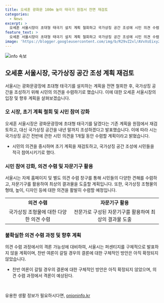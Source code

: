 ```yaml
---
title: 오세훈 광화문 100m 높이 태극기 원점서 전면 재검토
categories:
  - News
excerpt: >
  오세훈 서울시장이 초대형 태극기 설치 계획 철회하고 국가상징 공간 조성에 시민 의견 수렴한다. 태극기 설치로 공산주의 비판과 도시경관 훼손 우려 제기되며 정치적 해석도 나왔지만, 시는 의견 수렴 후 최상의 결과물 도출하겠다고 밝혔음. 의견 수렴 과정에서 격론 우려가 있으나, 서울시는 결론을 내리기보다 1개월간 의견을 수렴한 뒤 대응 방안을 고려할 계획이라고 전했음.
feature_text: >
  오세훈 서울시장이 초대형 태극기 설치 계획 철회하고 국가상징 공간 조성에 시민 의견 수렴한다. 태극기 설치로 공산주의 비판과 도시경관 훼손 우려 제기되며 정치적 해석도 나왔지만, 시는 의견 수렴 후 최상의 결과물 도출하겠다고 밝혔음. 의견 수렴 과정에서 격론 우려가 있으나, 서울시는 결론을 내리기보다 1개월간 의견을 수렴한 뒤 대응 방안을 고려할 계획이라고 전했음.
image: 'https://blogger.googleusercontent.com/img/b/R29vZ2xl/AVvXsEixyZcFfHzMRdzZMjFBmAUKJYCLCGyLL1o632UiGVXcaFdKo_bkvkuCioo0uUKlGfBVcT3P84aROyZIXSBEx3Aw5nCQ3pTgDom1WDC4m8eifvWiAmWEEVb4x6G_l8C0QH225ldMjyaFvpxGEBGNO37VmDTDMHGhJPq73UglMfDca1-0aw/s1600/blogspot.png'
---
```


<p><img src="https://blogger.googleusercontent.com/img/b/R29vZ2xl/AVvXsEixyZcFfHzMRdzZMjFBmAUKJYCLCGyLL1o632UiGVXcaFdKo_bkvkuCioo0uUKlGfBVcT3P84aROyZIXSBEx3Aw5nCQ3pTgDom1WDC4m8eifvWiAmWEEVb4x6G_l8C0QH225ldMjyaFvpxGEBGNO37VmDTDMHGhJPq73UglMfDca1-0aw/s1600/blogspot.png" alt="info 속보" /></p>

<h2 data-ke-size="size26">오세훈 서울시장, 국가상징 공간 조성 계획 재검토</h2>

<p data-ke-size="size16">서울시는 광화문광장에 초대형 태극기를 설치하는 계획을 전면 철회한 후, 국가상징 공간을 조성하기 위해 시민의 의견을 수렴하기로 했습니다. 이에 대한 오세훈 서울시장의 입장 및 향후 계획을 살펴보겠습니다.</p>

<h3>오 시장, 초기 계획 철회 및 시민 참여 강화</h3>

<p data-ke-size="size16">오세훈 서울시장은 광화문광장에 초대형 태극기를 달겠다는 기존 계획을 원점에서 재검토하고, 대신 국가상징 공간을 내년 말까지 조성하겠다고 발표했습니다. 이에 따라 시는 국가상징 공간 전반에 관한 시민 의견을 1개월 동안 수렴할 계획이라고 밝혔습니다.</p>

<ul>
    <li>시민의 의견을 중시하며 초기 계획을 재검토하고, 국가상징 공간 조성에 시민들을 적극 참여시키기로 했다.</li>
</ul>

<h3>시민 참여 강화, 의견 수렴 및 자문기구 활용</h3>

<p data-ke-size="size16">서울시는 자체 홈페이지 및 별도 의견 수렴 창구를 통해 시민들의 다양한 견해를 수렴하고, 자문기구를 활용하여 최상의 결과물을 도출할 계획입니다. 또한, 국가상징 조형물의 형태, 높이, 디자인 등에 대한 의견을 활발히 수렴할 예정입니다.</p>

<table>
    <tr>
        <td style="text-align: center; height: 17px;"><b>의견 수렴</b></td>
        <td style="text-align: center; height: 17px;"><b>자문기구 활용</b></td>
    </tr>
    <tr>
        <td style="text-align: center; height: 17px;">국가상징 조형물에 대한 다양한 의견 수렴</td>
        <td style="text-align: center; height: 17px;">전문가로 구성된 자문기구를 활용하여 최상의 결과물 도출</td>
    </tr>
</table>

<h3>불확실한 의견 수렴 과정 및 향후 계획</h3>

<p data-ke-size="size16">의견 수렴 과정에서의 격론 가능성에 대비하여, 서울시는 퍼센티지를 구체적으로 발표하지 않을 계획이며, 찬반 여론이 갈릴 경우의 결론에 대한 구체적인 방안은 아직 확정되지 않았습니다.</p>

<ul>
    <li>찬반 여론이 갈릴 경우의 결론에 대한 구체적인 방안은 아직 확정되지 않았으며, 의견 수렴 과정에서 격론이 예상된다.</li>
</ul>

<p data-ke-size="size16">&nbsp;</p>
유용한 생활 정보가 필요하시다면, <a href="https://onioninfo.kr" rel="dofollow">onioninfo.kr</a>


